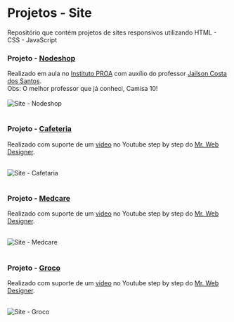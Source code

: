# Projetos - Site
Repositório que contém projetos de sites responsivos utilizando HTML - CSS - JavaScript
<br>

### Projeto - <a href="https://github.com/MaxHenriique/Projetos-de-Sites/tree/main/Nodeshop%20-%20Aplicando%20HTML%20-%20CSS%20na%20pr%C3%A1tica">Nodeshop</a>
Realizado em aula no <a href="https://www.proa.org.br/plataforma-proa/">Instituto PROA</a> com auxílio do professor <a href="https://www.linkedin.com/in/jailson-costa-dos-santos/">Jailson Costa dos Santos</a>.
<br>Obs: O melhor professor que já conheci, Camisa 10!
<br>
<br>
![Site - Nodeshop](https://user-images.githubusercontent.com/101279529/164363799-14b8ae75-d421-44a4-aaa8-513c152c0d1c.png)

#
### Projeto - <a href="https://github.com/MaxHenriique/Projetos-de-Site/tree/main/Site-de-Cafeteria">Cafeteria</a>
Realizado com suporte de um <a href="https://www.youtube.com/watch?v=TVFu4-Kd4oM">video</a> no Youtube step by step do <a href="https://www.youtube.com/c/MrWebDesignerAnas">Mr. Web Designer</a>.
<br>
<br>
<!-- ![Cafeteria](https://user-images.githubusercontent.com/101279529/164357816-ad2398e6-79b2-4934-a28c-c8c25eb5fbcd.gif) -->
![Site - Cafetaria](https://user-images.githubusercontent.com/101279529/164363806-31663802-cc8e-4af8-b118-dab3afbad502.png)

#
### Projeto - <a href="https://github.com/MaxHenriique/Projetos-de-Site/tree/main/Site-de-Hospital_Medcare">Medcare</a>
Realizado com suporte de um <a href="https://www.youtube.com/watch?v=m2Sz-43azgw">video</a> no Youtube step by step do <a href="https://www.youtube.com/c/MrWebDesignerAnas">Mr. Web Designer</a>.
<br>
<br>
<!-- ![Medcare](https://user-images.githubusercontent.com/101279529/164360927-f7952b74-1958-401a-90ca-0467bd745ae1.gif) -->
![Site - Medcare](https://user-images.githubusercontent.com/101279529/164363796-873d4d35-e76b-44fe-a3e7-1cce4b38de66.png)

#
### Projeto - <a href="https://github.com/MaxHenriique/Projetos-de-Site/tree/main/Site-Groco-Mercearia">Groco</a>
Realizado com suporte de um <a href="https://www.youtube.com/watch?v=lCCN_lkl3Xw">video</a> no Youtube step by step do <a href="https://www.youtube.com/c/MrWebDesignerAnas">Mr. Web Designer</a>.
<br>
<br>
<!-- ![Mercearia](https://user-images.githubusercontent.com/101279529/164360932-e1d26b31-b38c-44c1-be2e-6d2140237e75.gif) -->
![Site - Groco](https://user-images.githubusercontent.com/101279529/164363800-b0b71567-d123-47eb-a6dc-ae6510ca1a08.png)

